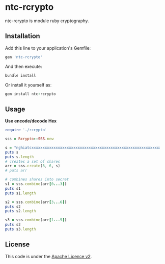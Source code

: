 # ntc-rcrypto
ntc-rcrypto is module ruby cryptography.

## Installation

Add this line to your application's Gemfile:

```ruby
gem 'ntc-rcrypto'
```

And then execute:
```ruby
bundle install
```

Or install it yourself as:
```ruby
gem install ntc-rcrypto
```

## Usage
**Use encode/decode Hex**  
```ruby
require './rcrypto'

sss = Rcrypto::SSS.new

s = "nghiatcxxxxxxxxxxxxxxxxxxxxxxxxxxxxxxxxxxxxxxxxxxxxxxxxxxxxxxxxxxxxxxxxxxxxxxxxxxxxxxxxxxxxxxxxxxxxxxxxxxxxxx"
puts s
puts s.length
# creates a set of shares
arr = sss.create(3, 6, s)
# puts arr

# combines shares into secret
s1 = sss.combine(arr[0...3])
puts s1
puts s1.length

s2 = sss.combine(arr[3...6])
puts s2
puts s2.length

s3 = sss.combine(arr[1...5])
puts s3
puts s3.length
```

## License
This code is under the [Apache Licence v2](https://www.apache.org/licenses/LICENSE-2.0).  
